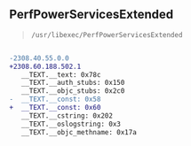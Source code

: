 ## PerfPowerServicesExtended

> `/usr/libexec/PerfPowerServicesExtended`

```diff

-2308.40.55.0.0
+2308.60.188.502.1
   __TEXT.__text: 0x78c
   __TEXT.__auth_stubs: 0x150
   __TEXT.__objc_stubs: 0x2c0
-  __TEXT.__const: 0x58
+  __TEXT.__const: 0x60
   __TEXT.__cstring: 0x202
   __TEXT.__oslogstring: 0x3
   __TEXT.__objc_methname: 0x17a

```
